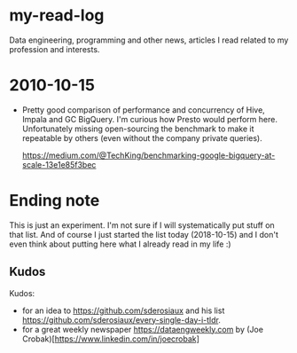 # my-read-log
Data engineering, programming and other news, articles I read related to my profession and interests. 

# 2010-10-15

* Pretty good comparison of performance and concurrency of Hive, Impala and GC BigQuery. I'm curious how Presto would perform here. Unfortunately missing open-sourcing the benchmark to make it repeatable by others (even without the company private queries).

  https://medium.com/@TechKing/benchmarking-google-bigquery-at-scale-13e1e85f3bec



# Ending note
This is just an experiment. I'm not sure if I will systematically put stuff on that list. 
And of course I just started the list today (2018-10-15) and I don't even think about putting here what I already read in my life :) 


## Kudos
Kudos:
* for an idea to https://github.com/sderosiaux and his list https://github.com/sderosiaux/every-single-day-i-tldr. 
* for a great weekly newspaper https://dataengweekly.com by (Joe Crobak)[https://www.linkedin.com/in/joecrobak]
